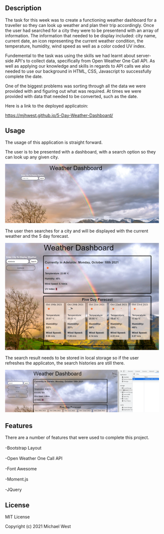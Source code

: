 # <Weather Dashboard>

## Description

The task for this week was to create a functioning weather dashboard for a traveller so they can look up weather and plan their trip accordingly. 
Once the user had searched for a city they were to be presentend with an array of information.   The information that needed to be display included: city name, current date, an icon representing the current weather condition, the temperature, humidity, wind speed as well as a color coded UV index. 

Fundemental to the task was using the skills we had learnt about server-side API's to collect data, specifically from Open Weather One Call API. As well as applying our knowledge and skills in regards to API calls we also needed to use our background in HTML, CSS, Javascript to successfully complete the date. 

One of the biggest problems was sorting through all the data we were provided with and figuring out what was required. At times we were provided with data that needed to be converted, such as the date.

Here is a link to the deployed applicatoin: 

https://mjhwest.github.io/5-Day-Weather-Dashboard/


## Usage

The usage of this application is straight forward. 

The user is to be presented with a dashboard, with a search option so they can look up any given city. 

![weather-dash](assets/images/weather-dash.png)

The user then searches for a city and will be displayed with the current weather and the 5 day forecast. 

![display](assets/images/display.png)

The search result needs to be stored in local storage so if the user refreshes the applicaton, the search histories are still there. 

![store](assets/images/store.png)

## Features
There are a number of features that were used to complete this project. <br>
<br>
-Bootstrap Layout <br>
<br>
-Open Weather One Call API <br>
<br>
-Font Awesome <br>
<br>
-Moment.js <br>
<br>
-JQuery <br>
  
## License
  
MIT License

Copyright (c) 2021 Michael West




